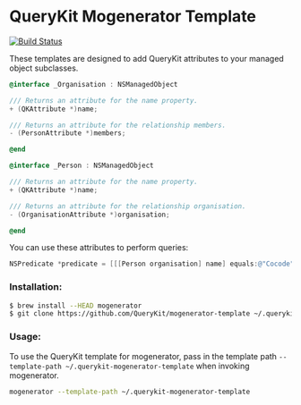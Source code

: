 QueryKit Mogenerator Template
=============================

[![Build Status](http://img.shields.io/travis/QueryKit/mogenerator-template/master.svg?style=flat)](https://travis-ci.org/QueryKit/mogenerator-template)

These templates are designed to add QueryKit attributes to your managed object
subclasses.

```objective-c
@interface _Organisation : NSManagedObject

/// Returns an attribute for the name property.
+ (QKAttribute *)name;

/// Returns an attribute for the relationship members.
- (PersonAttribute *)members;

@end

@interface _Person : NSManagedObject

/// Returns an attribute for the name property.
+ (QKAttribute *)name;

/// Returns an attribute for the relationship organisation.
- (OrganisationAttribute *)organisation;

@end
```

You can use these attributes to perform queries:

```objective-c
NSPredicate *predicate = [[[Person organisation] name] equals:@"Cocode"];
```

### Installation:

```bash
$ brew install --HEAD mogenerator
$ git clone https://github.com/QueryKit/mogenerator-template ~/.querykit-mogenerator-template
```

### Usage:

To use the QueryKit template for mogenerator, pass in the template path
`--template-path ~/.querykit-mogenerator-template` when invoking mogenerator.

```bash
mogenerator --template-path ~/.querykit-mogenerator-template
```

